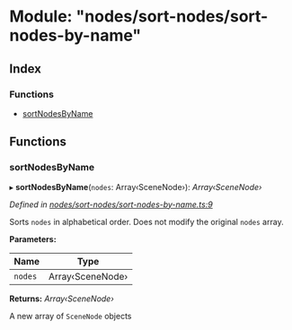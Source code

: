 
# Module: "nodes/sort-nodes/sort-nodes-by-name"

## Index

### Functions

* [sortNodesByName](_nodes_sort_nodes_sort_nodes_by_name_.md#sortnodesbyname)

## Functions

###  sortNodesByName

▸ **sortNodesByName**(`nodes`: Array‹SceneNode›): *Array‹SceneNode›*

*Defined in [nodes/sort-nodes/sort-nodes-by-name.ts:9](https://github.com/yuanqing/create-figma-plugin/blob/master/packages/utilities/src/nodes/sort-nodes/sort-nodes-by-name.ts#L9)*

Sorts `nodes` in alphabetical order. Does not modify the original
`nodes` array.

**Parameters:**

Name | Type |
------ | ------ |
`nodes` | Array‹SceneNode› |

**Returns:** *Array‹SceneNode›*

A new array of `SceneNode` objects
